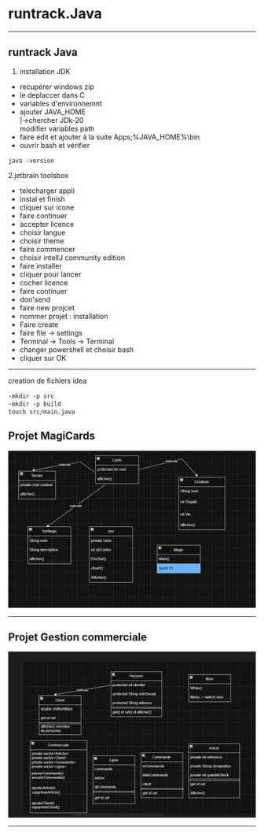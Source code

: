 # runtrack.Java
---
## runtrack Java
1. installation JDK
- recupérer windows zip
- le deplaccer dans C
- variables d'environnemnt
- ajouter JAVA_HOME  
  |->chercher JDk-20  
  modifier variables path
- faire edit et ajouter à la suite
Apps;%JAVA_HOME%\bin
- ouvrir bash et vérifier
 ````
java -version
````
2.jetbrain toolsbox
- telecharger appli  
- instal et finish  
- cliquer sur icone  
- faire continuer  
- accepter licence  
- choisir langue  
- choisir theme  
- faire commencer  
- choisir intelIJ community edition  
- faire installer  
- cliquer pour lancer  
- cocher licence  
- faire continuer  
- don'send  
- faire new projcet  
- nommer projet : installation  
- Faire create  
- faire file -> settings  
- Terminal -> Tools -> Terminal
- changer powershell et choisir bash  
- cliquer sur OK 
 ---




creation de fichiers idea  
````declarative
-mkdir -p src
-mkdir -p build
touch src/main.java
````  
## Projet MagiCards  
![MagiCards](magiCard.png)  
  
---  
## Projet Gestion commerciale
![MagiCards](gestioncommerciale.png)    

---  


